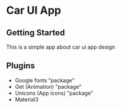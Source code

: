 # Car UI App

## Getting Started
This is a simple app about car ui app design

## Plugins
- Google fonts "package"
- Get (Animation) "package"
- Unicons (App icons) "package"
- Material3


